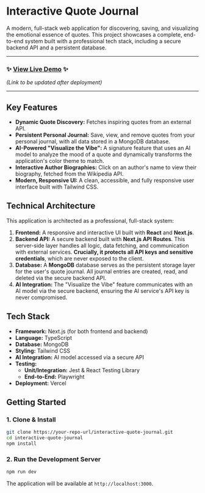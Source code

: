 # Interactive Quote Journal

A modern, full-stack web application for discovering, saving, and visualizing the emotional essence of quotes. This project showcases a complete, end-to-end system built with a professional tech stack, including a secure backend API and a persistent database.

---

### ✨ [View Live Demo](https://your-deployment-link-here.com) ✨

*(Link to be updated after deployment)*

---

## Key Features

*   **Dynamic Quote Discovery:** Fetches inspiring quotes from an external API.
*   **Persistent Personal Journal:** Save, view, and remove quotes from your personal journal, with all data stored in a MongoDB database.
*   **AI-Powered "Visualize the Vibe":** A signature feature that uses an AI model to analyze the mood of a quote and dynamically transforms the application's color theme to match.
*   **Interactive Author Biographies:** Click on an author's name to view their biography, fetched from the Wikipedia API.
*   **Modern, Responsive UI:** A clean, accessible, and fully responsive user interface built with Tailwind CSS.

## Technical Architecture

This application is architected as a professional, full-stack system:

1.  **Frontend:** A responsive and interactive UI built with **React** and **Next.js**.
2.  **Backend API:** A secure backend built with **Next.js API Routes**. This server-side layer handles all logic, data fetching, and communication with external services. **Crucially, it protects all API keys and sensitive credentials**, which are never exposed to the client.
3.  **Database:** A **MongoDB** database serves as the persistent storage layer for the user's quote journal. All journal entries are created, read, and deleted via the secure backend API.
4.  **AI Integration:** The "Visualize the Vibe" feature communicates with an AI model via the secure backend, ensuring the AI service's API key is never compromised.

## Tech Stack

*   **Framework:** Next.js (for both frontend and backend)
*   **Language:** TypeScript
*   **Database:** MongoDB
*   **Styling:** Tailwind CSS
*   **AI Integration:** AI model accessed via a secure API
*   **Testing:**
    *   **Unit/Integration:** Jest & React Testing Library
    *   **End-to-End:** Playwright
*   **Deployment:** Vercel

## Getting Started

### 1. Clone & Install

```bash
git clone https://your-repo-url/interactive-quote-journal.git
cd interactive-quote-journal
npm install
```

### 2. Run the Development Server

```bash
npm run dev
```

The application will be available at `http://localhost:3000`.